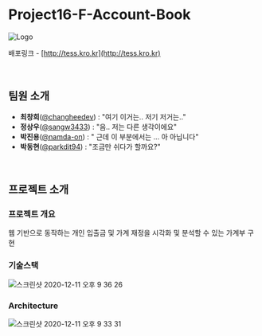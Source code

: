 # Project16-F-Account-Book


![Logo](https://user-images.githubusercontent.com/17294694/101917945-1c7a8e00-3c0c-11eb-828d-03e127a4d883.png)


배포링크 - [http://tess.kro.kr](http://tess.kro.kr)

<br>

## 팀원 소개

- **최창희**([@changheedev](https://github.com/changheedev)) : "여기 이거는.. 저기 저거는.."
- **정상우**([@sangw3433](https://github.com/sangw3433)) : "음.. 저는 다른 생각이에요"
- **박진용**([@namda-on](https://github.com/namda-on)) : " 근데 이 부분에서는 ... 아 아닙니다"
- **박동현**([@parkdit94](https://github.com/parkdit94)) : "조금만 쉬다가 할까요?"

<br>

## 프로젝트 소개

### 프로젝트 개요

웹 기반으로 동작하는 개인 입출금 및 가계 재정을 시각화 및 분석할 수 있는 가계부 구현

### 기술스택

![스크린샷 2020-12-11 오후 9 36 26](https://user-images.githubusercontent.com/17294694/101904293-f5ff2780-3bf8-11eb-8775-52034f850fcb.png)



### Architecture

![스크린샷 2020-12-11 오후 9 33 31](https://user-images.githubusercontent.com/17294694/101904084-a882ba80-3bf8-11eb-8679-78145643e0c1.png)
